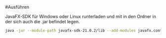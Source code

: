 #Ausführen

JavaFX-SDK für Windows oder Linux runterladen und mit in den Ordner in der sich auch die .jar befindet legen.

```bash
java -jar --module-path javafx-sdk-21.0.2/lib --add-modules javafx.controls,javafx.fxml,javafx.media CupGame.jar 
```
